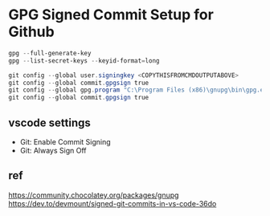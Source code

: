# GPG Signed Commit Setup for Github

```powershell
gpg --full-generate-key
gpg --list-secret-keys --keyid-format=long

git config --global user.signingkey <COPYTHISFROMCMDOUTPUTABOVE>
git config --global commit.gpgsign true
git config --global gpg.program "C:\Program Files (x86)\gnupg\bin\gpg.exe"
git config --global commit.gpgsign true
```

## vscode settings
  
- Git: Enable Commit Signing
- Git: Always Sign Off
  
## ref

https://community.chocolatey.org/packages/gnupg
https://dev.to/devmount/signed-git-commits-in-vs-code-36do
